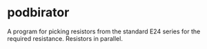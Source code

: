 # podbirator
A program for picking resistors from the standard E24 series for the required resistance. Resistors in parallel.

